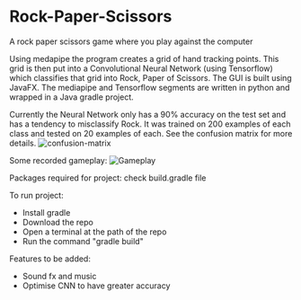 # Rock-Paper-Scissors
 
A rock paper scissors game where you play against the computer

Using medapipe the program creates a grid of hand tracking points. This grid is then put into a Convolutional Neural Network (using Tensorflow) which classifies that grid into Rock, Paper of Scissors. The GUI is built using JavaFX. The mediapipe and Tensorflow segments are written in python and wrapped in a Java gradle project.

Currently the Neural Network only has a 90% accuracy on the test set and has a tendency to misclassify Rock. It was trained on 200 examples of each class and tested on 20 examples of each. See the confusion matrix for more details. 
![confusion-matrix](https://github.com/Khalido2/Rock-Paper-Scissors/assets/60740437/711fd7d8-53ce-4fcf-98b5-b1a5a96dc908)

Some recorded gameplay:
![Gameplay](https://github.com/Khalido2/Rock-Paper-Scissors/assets/60740437/b0ca9e0f-a652-4176-a150-75ac8b9986aa)

Packages required for project: check build.gradle file

To run project: 
* Install gradle
* Download the repo
* Open a terminal at the path of the repo
* Run the command "gradle build"

Features to be added:
* Sound fx and music
* Optimise CNN to have greater accuracy
